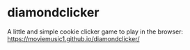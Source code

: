 # diamondclicker
 A little and simple cookie clicker game to play in the browser: https://moviemusic1.github.io/diamondclicker/
 
